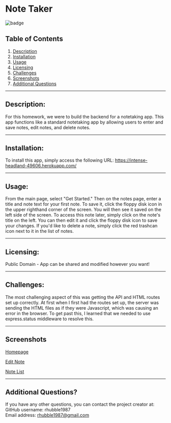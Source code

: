 # Note Taker    
  ![badge](https://img.shields.io/badge/license-Public%20Domain-brightgreen)

  ## Table of Contents  
  1. [Description](#description) 
  2. [Installation](#installation) 
  3. [Usage](#usage)
  4. [Licensing](#licensing)
  5. [Challenges](#challenges)
  6. [Screenshots](#screenshots)
  7. [Additional Questions](#additional-questions)

  ---  

  ## Description:  
  For this homework, we were to build the backend for a notetaking app. This app functions like a standard notetaking app by allowing users to enter and save notes, edit notes, and delete notes.  

  ---  

  ## Installation:  
  To install this app, simply access the following URL: https://intense-headland-49606.herokuapp.com/  

  ---  

  ## Usage:  
  From the main page, select "Get Started." Then on the notes page, enter a title and note text for your first note. To save it, click the floppy disk icon in the upper righthand corner of the screen. You will then see it saved on the left side of the screen. To access this note later, simply click on the note's title on the left. You can then edit it and click the floppy disk icon to save your changes. If you'd like to delete a note, simply click the red trashcan icon next to it in the list of notes.  

  --- 

  ## Licensing:  
  Public Domain - App can be shared and modified however you want!

  ---  

  ## Challenges:  
  The most challenging aspect of this was getting the API and HTML routes set up correctly. At first when I first had the routes set up, the server was sending the HTML files as if they were Javascript, which was causing an error in the browser. To get past this, I learned that we needed to use express.status middleware to resolve this.

  ---

  ## Screenshots
  
  [Homepage](public/assets/images/homepage.png)

  [Edit Note](public/assets/images/edit-note.png)

  [Note List](public/assets/images/note-list.png)
    

  ---  
  ## Additional Questions?  
  If you have any other questions, you can contact the project creator at:  
  GitHub username: rhubble1987  
  Email address: rhubble1987@gmail.com
